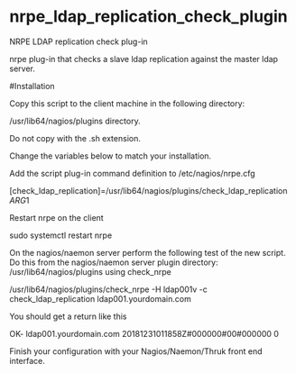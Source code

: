 # nrpe_ldap_replication_check_plugin
NRPE LDAP replication check plug-in

nrpe plug-in that checks a slave ldap replication against the master ldap server.

#Installation

Copy this script to the client machine in the following directory:

  /usr/lib64/nagios/plugins directory.

Do not copy with the .sh extension.

Change the variables below to match your installation.

Add the script plug-in command definition to /etc/nagios/nrpe.cfg 

  [check_ldap_replication]=/usr/lib64/nagios/plugins/check_ldap_replication $ARG1$

Restart nrpe on the client 

  sudo systemctl restart nrpe

On the nagios/naemon server perform the following test of the new script. Do this from the nagios/naemon server plugin directory: /usr/lib64/nagios/plugins using check_nrpe

  /usr/lib64/nagios/plugins/check_nrpe -H ldap001v -c check_ldap_replication ldap001.yourdomain.com

You should get a return like this

  OK- ldap001.yourdomain.com 20181231011858Z#000000#00#000000 0

Finish your configuration with your Nagios/Naemon/Thruk front end interface.
